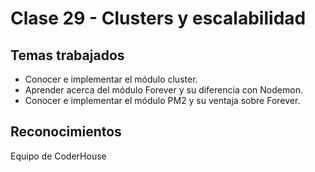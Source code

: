 # Clase 29 - Clusters y escalabilidad
## Temas trabajados
- Conocer e implementar el módulo cluster.
- Aprender acerca del módulo Forever y su diferencia con Nodemon.
- Conocer e implementar el módulo PM2 y su ventaja sobre Forever.

## Reconocimientos
Equipo de CoderHouse